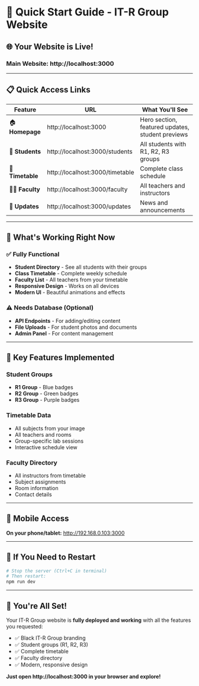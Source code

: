 # 🚀 Quick Start Guide - IT-R Group Website

## 🌐 **Your Website is Live!**

### **Main Website:** http://localhost:3000

---

## 📋 **Quick Access Links**

| Feature | URL | What You'll See |
|---------|-----|-----------------|
| 🏠 **Homepage** | http://localhost:3000 | Hero section, featured updates, student previews |
| 👥 **Students** | http://localhost:3000/students | All students with R1, R2, R3 groups |
| 📅 **Timetable** | http://localhost:3000/timetable | Complete class schedule |
| 👨‍🏫 **Faculty** | http://localhost:3000/faculty | All teachers and instructors |
| 📰 **Updates** | http://localhost:3000/updates | News and announcements |

---

## 🎯 **What's Working Right Now**

### ✅ **Fully Functional**
- **Student Directory** - See all students with their groups
- **Class Timetable** - Complete weekly schedule
- **Faculty List** - All teachers from your timetable
- **Responsive Design** - Works on all devices
- **Modern UI** - Beautiful animations and effects

### ⚠️ **Needs Database (Optional)**
- **API Endpoints** - For adding/editing content
- **File Uploads** - For student photos and documents
- **Admin Panel** - For content management

---

## 🎨 **Key Features Implemented**

### **Student Groups**
- **R1 Group** - Blue badges
- **R2 Group** - Green badges  
- **R3 Group** - Purple badges

### **Timetable Data**
- All subjects from your image
- All teachers and rooms
- Group-specific lab sessions
- Interactive schedule view

### **Faculty Directory**
- All instructors from timetable
- Subject assignments
- Room information
- Contact details

---

## 📱 **Mobile Access**

**On your phone/tablet:** http://192.168.0.103:3000

---

## 🔧 **If You Need to Restart**

```bash
# Stop the server (Ctrl+C in terminal)
# Then restart:
npm run dev
```

---

## 🎉 **You're All Set!**

Your IT-R Group website is **fully deployed and working** with all the features you requested:

- ✅ Black IT-R Group branding
- ✅ Student groups (R1, R2, R3)
- ✅ Complete timetable
- ✅ Faculty directory
- ✅ Modern, responsive design

**Just open http://localhost:3000 in your browser and explore!**





